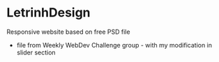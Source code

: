 # LetrinhDesign
Responsive website based on free PSD file 

- file from Weekly WebDev Challenge group - with my modification in slider section
